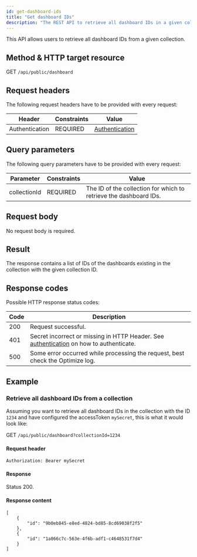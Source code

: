 ```yaml
---
id: get-dashboard-ids
title: "Get dashboard IDs"
description: "The REST API to retrieve all dashboard IDs in a given collection."
---
```


This API allows users to retrieve all dashboard IDs from a given collection.

## Method & HTTP target resource

GET `/api/public/dashboard`

## Request headers

The following request headers have to be provided with every request:

| Header         | Constraints | Value                                               |
| -------------- | ----------- | --------------------------------------------------- |
| Authentication | REQUIRED    | [Authentication](../optimize-api-authentication.md) |

## Query parameters

The following query parameters have to be provided with every request:

| Parameter    | Constraints | Value                                                             |
| ------------ | ----------- | ----------------------------------------------------------------- |
| collectionId | REQUIRED    | The ID of the collection for which to retrieve the dashboard IDs. |

## Request body

No request body is required.

## Result

The response contains a list of IDs of the dashboards existing in the collection with the given collection ID.

## Response codes

Possible HTTP response status codes:

| Code | Description                                                                                                                 |
| ---- | --------------------------------------------------------------------------------------------------------------------------- |
| 200  | Request successful.                                                                                                         |
| 401  | Secret incorrect or missing in HTTP Header. See [authentication](../optimize-api-authentication.md) on how to authenticate. |
| 500  | Some error occurred while processing the request, best check the Optimize log.                                              |

## Example

### Retrieve all dashboard IDs from a collection

Assuming you want to retrieve all dashboard IDs in the collection with the ID `1234` and have configured the accessToken `mySecret`, this is what it would look like:

GET `/api/public/dashboard?collectionId=1234`

#### Request header

`Authorization: Bearer mySecret`

#### Response

Status 200.

#### Response content

```
[
    {
        "id": "9b0eb845-e8ed-4824-bd85-8cd69038f2f5"
    },
    {
        "id": "1a866c7c-563e-4f6b-adf1-c4648531f7d4"
    }
]
```
